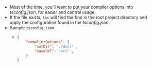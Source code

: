 - Most of the time, you'll want to put your compiler options into _tsconfig.json_, for easier and central usage.
- If the file exists, `tsc` will find the find in the root project directory and apply the configuration found in the _tsconfig.json_.
- Sample `tsconfig.json`
	- ```json
	  {
	      "complierOptions": {
	          "outDir": "./dist" ,
	          "baseUrl": "src" ,
	      }
	  }
	  ```